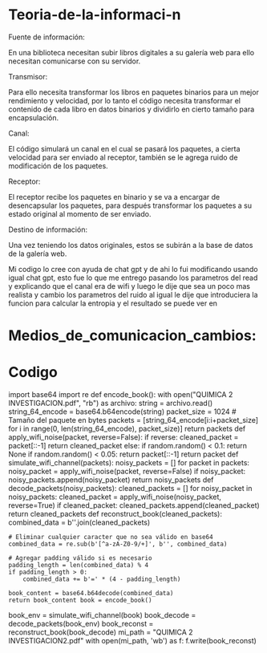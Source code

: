 # Teoria-de-la-informaci-n

Fuente de información: 

En una biblioteca necesitan subir  libros digitales a su galería web para ello necesitan comunicarse con su servidor.

Transmisor:

Para ello necesita transformar los libros en paquetes binarios para un mejor rendimiento y velocidad, por lo tanto el código necesita transformar el contenido de cada libro en datos binarios y dividirlo en cierto tamaño para encapsulación.

Canal:

El código simulará un canal en el cual se pasará los paquetes, a cierta velocidad para ser enviado al receptor, también se le agrega ruido de modificación de los paquetes.

Receptor:

El receptor recibe los paquetes en binario y se va a encargar de desencapsular los paquetes, para después transformar los paquetes a su estado original al momento de ser enviado.

Destino de información:

Una vez teniendo los datos originales, estos se subirán a la base de datos de la galería web.



Mi codigo lo cree con ayuda de chat gpt y de ahi lo fui modificando usando igual chat gpt, esto fue lo que me entrego pasando los parametros del read y explicando que el canal era de wifi y luego le dije que sea un poco mas realista y cambio los parametros del ruido al igual le dije que introduciera la funcion para calcular la entropia y el resultado se puede ver en 
# Medios_de_comunicacion_cambios: 




# Codigo
import base64
import re def encode_book():
    with open("QUIMICA 2 INVESTIGACION.pdf", "rb") as archivo:
        string = archivo.read()
        string_64_encode = base64.b64encode(string)
    packet_size = 1024  # Tamaño del paquete en bytes
    packets = [string_64_encode[i:i+packet_size] for i in range(0, len(string_64_encode), packet_size)]
    return packets  def apply_wifi_noise(packet, reverse=False):
    if reverse:
        cleaned_packet = packet[::-1]
        return cleaned_packet
    else:
        if random.random() < 0.1:
            return None
        if random.random() < 0.05:
            return packet[::-1]
        return packet def simulate_wifi_channel(packets):
    noisy_packets = []
    for packet in packets:
        noisy_packet = apply_wifi_noise(packet, reverse=False)
        if noisy_packet:
            noisy_packets.append(noisy_packet)
    return noisy_packets def decode_packets(noisy_packets):
    cleaned_packets = []
    for noisy_packet in noisy_packets:
        cleaned_packet = apply_wifi_noise(noisy_packet, reverse=True)
        if cleaned_packet:
            cleaned_packets.append(cleaned_packet)
    return cleaned_packets def reconstruct_book(cleaned_packets):
    combined_data = b''.join(cleaned_packets)
    
    # Eliminar cualquier caracter que no sea válido en base64
    combined_data = re.sub(b'[^a-zA-Z0-9/+]', b'', combined_data)
    
    # Agregar padding válido si es necesario
    padding_length = len(combined_data) % 4
    if padding_length > 0:
        combined_data += b'=' * (4 - padding_length)
    
    book_content = base64.b64decode(combined_data)
    return book_content book = encode_book()
book_env = simulate_wifi_channel(book)
book_decode = decode_packets(book_env)
book_reconst = reconstruct_book(book_decode)
mi_path = "QUIMICA 2 INVESTIGACION2.pdf"
with open(mi_path, 'wb') as f:
    f.write(book_reconst)
